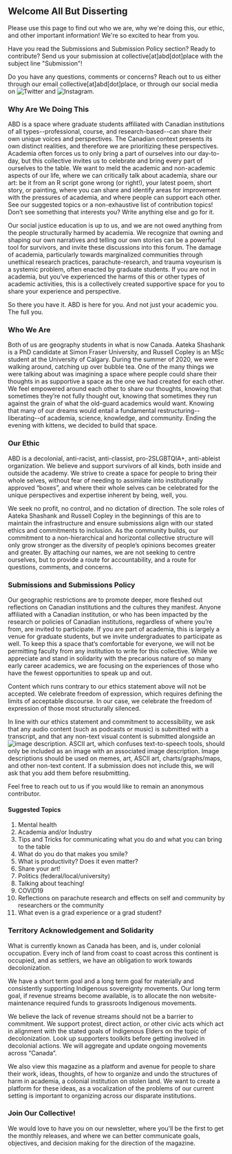 ## Welcome All But Disserting

Please use this page to find out who we are, why we're doing this, our ethic, and other important information! We're so excited to hear from you. 

Have you read the Submissions and Submission Policy section? Ready to contribute? Send us your submission at collective[at]abd[dot]place with the subject line "Submission"!

Do you have any questions, comments or concerns? Reach out to us either through our email collective[at]abd[dot]place, or through our social media on ![Twitter](https://twitter.com/abdisserting) and ![Instagram](https://www.instagram.com/abdisserting/). 

### Why Are We Doing This
ABD is a space where graduate students affiliated with Canadian institutions of all types--professional, course, and research-based--can share their own unique voices and perspectives. The Canadian context presents its own distinct realities, and therefore we are prioritizing these perspectives. Academia often forces us to only bring a part of ourselves into our day-to-day, but this collective invites us to celebrate and bring every part of ourselves to the table. We want to meld the academic and non-academic aspects of our life, where we can critically talk about academia, share our art: be it from an R script gone wrong (or right!), your latest poem, short story, or painting, where you can share and identify areas for improvement with the pressures of academia, and where people can support each other. See our suggested topics or a non-exhaustive list of contribution topics! Don’t see something that interests you? Write anything else and go for it. 

Our social justice education is up to us, and we are not owed anything from the people structurally harmed by academia. We recognize that owning and shaping our own narratives and telling our own stories can be a powerful tool for survivors, and invite these discussions into this forum. The damage of academia, particularly towards marginalized communities through unethical research practices, parachute-research, and trauma voyeurism is a systemic problem, often enacted by graduate students. If you are not in academia, but you’ve experienced the harms of this or other types of academic activities, this is a collectively created supportive space for you to share your experience and perspective.

So there you have it. ABD is here for you. And not just your academic you. The full you.

### Who We Are
Both of us are geography students in what is now Canada. Aateka Shashank is a PhD candidate at Simon Fraser University, and Russell Copley is an MSc student at the University of Calgary. During the summer of 2020, we were walking around, catching up over bubble tea. One of the many things we were talking about was imagining a space where people could share their thoughts in as supportive a space as the one we had created for each other. We feel empowered around each other to share our thoughts, knowing that sometimes they’re not fully thought out, knowing that sometimes they run against the grain of what the old-guard academics would want. Knowing that many of our dreams would entail a fundamental restructuring--liberating--of academia, science, knowledge, and community. Ending the evening with kittens, we decided to build that space.

### Our Ethic
ABD is a decolonial, anti-racist, anti-classist, pro-2SLGBTQIA+, anti-ableist organization. We believe and support survivors of all kinds, both inside and outside the academy. We strive to create a space for people to bring their whole selves, without fear of needing to assimilate into institutionally approved “boxes”, and where their whole selves can be celebrated for the unique perspectives and expertise inherent by being, well, you. 

We seek no profit, no control, and no dictation of direction. The sole roles of Aateka Shashank and Russell Copley in the beginnings of this are to maintain the infrastructure and ensure submissions align with our stated ethics and commitments to inclusion. As the community builds, our commitment to a non-hierarchical and horizontal collective structure will only grow stronger as the diversity of people’s opinions becomes greater and greater. By attaching our names, we are not seeking to centre ourselves, but to provide a route for accountability, and a route for questions, comments, and concerns.

### Submissions and Submissions Policy
Our geographic restrictions are to promote deeper, more fleshed out reflections on Canadian institutions and the cultures they manifest. Anyone affiliated with a Canadian institution, or who has been impacted by the research or policies of Canadian institutions, regardless of where you’re from, are invited to participate. If you are part of academia, this is largely a venue for graduate students, but we invite undergraduates to participate as well. To keep this a space that’s comfortable for everyone, we will not be permitting faculty from any institution to write for this collective. While we appreciate and stand in solidarity with the precarious nature of so many early career academics, we are focusing on the experiences of those who have the fewest opportunities to speak up and out. 

Content which runs contrary to our ethics statement above will not be accepted. We celebrate freedom of expression, which requires defining the limits of acceptable discourse. In our case, we celebrate the freedom of expression of those most structurally silenced. 

In line with our ethics statement and commitment to accessibility, we ask that any audio content (such as podcasts or music) is submitted with a transcript, and that any non-text visual content is submitted alongside an ![image description](https://accessibility.huit.harvard.edu/describe-content-images). ASCII art, which confuses text-to-speech tools, should only be included as an image with an associated image description. Image descriptions should be used on memes, art, ASCII art, charts/graphs/maps, and other non-text content. If a submission does not include this, we will ask that you add them before resubmitting.

Feel free to reach out to us if you would like to remain an anonymous contributor.
#### Suggested Topics
1. Mental health 
2. Academia and/or Industry
3. Tips and Tricks for communicating what you do and what you can bring to the table
4. What do you do that makes you smile?
5. What is productivity? Does it even matter? 
6. Share your art!
7. Politics (federal/local/university)
8. Talking about teaching! 
9. COVID19
10. Reflections on parachute research and effects on self and community by researchers or the community
11. What even is a grad experience or a grad student?

### Territory Acknowledgement and Solidarity
What is currently known as Canada has been, and is, under colonial occupation. Every inch of land from coast to coast across this continent is occupied, and as settlers, we have an obligation to work towards decolonization.

We have a short term goal and a long term goal for materially and consistently supporting Indigenous sovereignty movements. Our long term goal, if revenue streams become available, is to allocate the non website-maintenance required funds to grassroots Indigenous movements. 

We believe the lack of revenue streams should not be a barrier to commitment.  We support protest, direct action, or other civic acts which act in alignment with the stated goals of Indigenous Elders on the topic of decolonization. Look up supporters toolkits before getting involved in decolonial actions. We will aggregate and update ongoing movements across “Canada”. 

We also view this magazine as a platform and avenue for people to share their work, ideas, thoughts, of how to organize and undo the structures of harm in academia, a colonial institution on stolen land. We want to create a platform for these ideas, as a vocalization of the problems of our current setting is important to organizing across our disparate institutions.

### Join Our Collective! 
We would love to have you on our newsletter, where you'll be the first to get the monthly releases, and where we can better communicate goals, objectives, and decision making for the direction of the magazine. 
